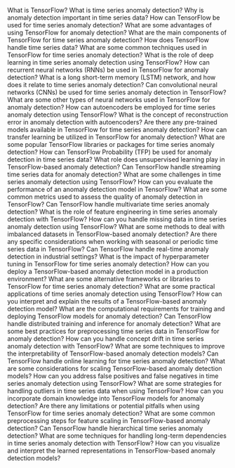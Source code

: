 What is TensorFlow?
What is time series anomaly detection?
Why is anomaly detection important in time series data?
How can TensorFlow be used for time series anomaly detection?
What are some advantages of using TensorFlow for anomaly detection?
What are the main components of TensorFlow for time series anomaly detection?
How does TensorFlow handle time series data?
What are some common techniques used in TensorFlow for time series anomaly detection?
What is the role of deep learning in time series anomaly detection using TensorFlow?
How can recurrent neural networks (RNNs) be used in TensorFlow for anomaly detection?
What is a long short-term memory (LSTM) network, and how does it relate to time series anomaly detection?
Can convolutional neural networks (CNNs) be used for time series anomaly detection in TensorFlow?
What are some other types of neural networks used in TensorFlow for anomaly detection?
How can autoencoders be employed for time series anomaly detection using TensorFlow?
What is the concept of reconstruction error in anomaly detection with autoencoders?
Are there any pre-trained models available in TensorFlow for time series anomaly detection?
How can transfer learning be utilized in TensorFlow for anomaly detection?
What are some popular TensorFlow libraries or packages for time series anomaly detection?
How can TensorFlow Probability (TFP) be used for anomaly detection in time series data?
What role does unsupervised learning play in TensorFlow-based anomaly detection?
Can TensorFlow handle streaming time series data for anomaly detection?
What are some challenges in time series anomaly detection using TensorFlow?
How can you evaluate the performance of an anomaly detection model in TensorFlow?
What are some common metrics used to assess the quality of anomaly detection in TensorFlow?
Can TensorFlow handle multivariate time series anomaly detection?
What is the role of feature engineering in time series anomaly detection with TensorFlow?
How can you handle missing data in time series anomaly detection using TensorFlow?
What are some methods to deal with imbalanced datasets in TensorFlow-based anomaly detection?
Are there any specific considerations when working with seasonal or periodic time series data in TensorFlow?
Can TensorFlow handle real-time anomaly detection in industrial settings?
What is the impact of hyperparameter tuning in TensorFlow for time series anomaly detection?
How can you deploy a TensorFlow-based anomaly detection model in a production environment?
What are some alternative frameworks or libraries to TensorFlow for time series anomaly detection?
What are some practical applications of time series anomaly detection using TensorFlow?
How can you interpret and explain the results of a TensorFlow-based anomaly detection model?
What are the computational requirements for training and deploying TensorFlow models for anomaly detection?
Can TensorFlow handle distributed training and inference for anomaly detection?
What are some best practices for preprocessing time series data in TensorFlow for anomaly detection?
How can you handle concept drift in time series anomaly detection with TensorFlow?
What are some techniques to improve the interpretability of TensorFlow-based anomaly detection models?
Can TensorFlow handle online learning for time series anomaly detection?
What are some considerations for scaling TensorFlow-based anomaly detection models?
How can you address false positives and false negatives in time series anomaly detection using TensorFlow?
What are some strategies for handling outliers in time series data when using TensorFlow?
How can you incorporate domain knowledge into TensorFlow models for anomaly detection?
Are there any limitations or potential pitfalls when using TensorFlow for time series anomaly detection?
What are some common preprocessing steps for feature scaling in TensorFlow-based anomaly detection?
Can TensorFlow handle hierarchical time series anomaly detection?
What are some techniques for handling long-term dependencies in time series anomaly detection with TensorFlow?
How can you visualize and interpret the learned representations in TensorFlow-based anomaly detection models?